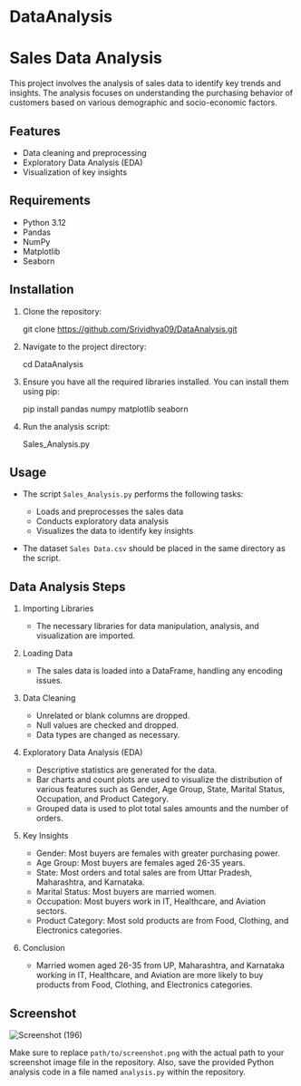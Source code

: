 # DataAnalysis
# Sales Data Analysis

This project involves the analysis of sales data to identify key trends and insights. The analysis focuses on understanding the purchasing behavior of customers based on various demographic and socio-economic factors.

## Features

- Data cleaning and preprocessing
- Exploratory Data Analysis (EDA)
- Visualization of key insights

## Requirements

- Python 3.12
- Pandas
- NumPy
- Matplotlib
- Seaborn

## Installation

1. Clone the repository:
   
    git clone https://github.com/Srividhya09/DataAnalysis.git
   

2. Navigate to the project directory:
    
    cd DataAnalysis
    

3. Ensure you have all the required libraries installed. You can install them using pip:
    
    pip install pandas numpy matplotlib seaborn
  

4. Run the analysis script:
   
    Sales_Analysis.py
    

## Usage

- The script `Sales_Analysis.py` performs the following tasks:
  - Loads and preprocesses the sales data
  - Conducts exploratory data analysis
  - Visualizes the data to identify key insights

- The dataset `Sales Data.csv` should be placed in the same directory as the script.

## Data Analysis Steps

1. Importing Libraries
   - The necessary libraries for data manipulation, analysis, and visualization are imported.

2. Loading Data
   - The sales data is loaded into a DataFrame, handling any encoding issues.

3. Data Cleaning
   - Unrelated or blank columns are dropped.
   - Null values are checked and dropped.
   - Data types are changed as necessary.

4. Exploratory Data Analysis (EDA)
   - Descriptive statistics are generated for the data.
   - Bar charts and count plots are used to visualize the distribution of various features such as Gender, Age Group, State, Marital Status, Occupation, and Product Category.
   - Grouped data is used to plot total sales amounts and the number of orders.

5. Key Insights
   - Gender: Most buyers are females with greater purchasing power.
   - Age Group: Most buyers are females aged 26-35 years.
   - State: Most orders and total sales are from Uttar Pradesh, Maharashtra, and Karnataka.
   - Marital Status: Most buyers are married women.
   - Occupation: Most buyers work in IT, Healthcare, and Aviation sectors.
   - Product Category: Most sold products are from Food, Clothing, and Electronics categories.

6. Conclusion
   - Married women aged 26-35 from UP, Maharashtra, and Karnataka working in IT, Healthcare, and Aviation are more likely to buy products from Food, Clothing, and Electronics categories.

## Screenshot




![Screenshot (196)](https://github.com/Srividhya09/DataAnalysis/assets/170795002/9819c50c-d57a-4c6d-b1da-8307e4a4374f)

Make sure to replace `path/to/screenshot.png` with the actual path to your screenshot image file in the repository. Also, save the provided Python analysis code in a file named `analysis.py` within the repository.
